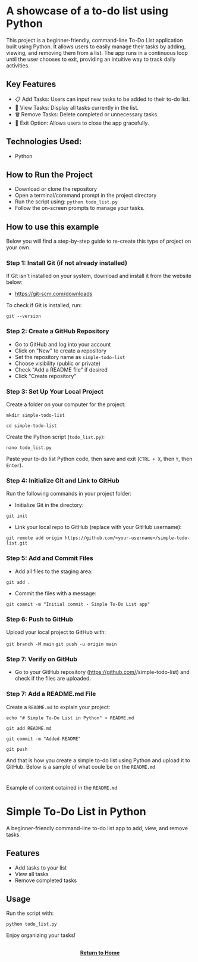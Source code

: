 <h1>A showcase of a to-do list using Python</h1>

This project is a beginner-friendly, command-line To-Do List application built using Python. It allows users to easily manage their tasks by adding, viewing, and removing them from a list. The app runs in a continuous loop until the user chooses to exit, providing an intuitive way to track daily activities.

<h2>Key Features</h2>

- 📋 Add Tasks: Users can input new tasks to be added to their to-do list.
- 👀 View Tasks: Display all tasks currently in the list.
- 🗑️ Remove Tasks: Delete completed or unnecessary tasks.
- 🚪 Exit Option: Allows users to close the app gracefully.

<h2>Technologies Used:</h2>

- Python

<h2>How to Run the Project</h2>

- Download or clone the repository
- Open a terminal/command prompt in the project directory
- Run the script using:
```python todo_list.py```
- Follow the on-screen prompts to manage your tasks.

<h2>How to use this example</h2>

Below you will find a step-by-step guide to re-create this type of project on your own. 

<h3>Step 1: Install Git (if not already installed)</h3>

If Git isn't installed on your system, download and install it from the website below:
- https://git-scm.com/downloads

To check if Git is installed, run:

``` git --version ```

<h3>Step 2: Create a GitHub Repository</h3>

- Go to GitHub and log into your account
- Click on "New" to create a repository
- Set the repository name as ```simple-todo-list```
- Choose visibility (public or private)
- Check "Add a README file" if desired
- Click "Create repository"

<h3>Step 3: Set Up Your Local Project</h3>

Create a folder on your computer for the project:

```mkdir simple-todo-list```

```cd simple-todo-list```

Create the Python script (```todo_list.py```):

```nano todo_list.py```

Paste your to-do list Python code, then save and exit (```CTRL + X```, then ```Y```, then ```Enter```).

<h3>Step 4: Initialize Git and Link to GitHub</h3>

Run the following commands in your project folder:

- Initialize Git in the directory:

```git init```

- Link your local repo to GitHub (replace <your-username> with your GitHub username):

```git remote add origin https://github.com/<your-username>/simple-todo-list.git```

<h3>Step 5: Add and Commit Files</h3>

- Add all files to the staging area:

```git add .```

- Commit the files with a message:

```git commit -m "Initial commit - Simple To-Do List app"```

<h3>Step 6: Push to GitHub</h3>

Upload your local project to GitHub with:

```git branch -M main```
```git push -u origin main```

<h3>Step 7: Verify on GitHub</h3>

- Go to your GitHub repository (https://github.com/<your-username>/simple-todo-list) and check if the files are uploaded.

<h3>Step 7: Add a README.md File</h3>

Create a ```README.md``` to explain your project:

```echo "# Simple To-Do List in Python" > README.md```

```git add README.md```

```git commit -m "Added README"```

```git push```

And that is how you create a simple to-do list using Python and upload it to GitHub. Below is a sample of what coule be on the ```README.md```

<h1></h1>

Example of content cotained in the ```README.md```

# Simple To-Do List in Python

A beginner-friendly command-line to-do list app to add, view, and remove tasks.

## Features
- Add tasks to your list
- View all tasks
- Remove completed tasks

## Usage
Run the script with:

```python todo_list.py```


Enjoy organizing your tasks!

<h2></h2>
<p align="center">
  <a href="https://github.com/rlangc"><b>Return to Home</b></a>
